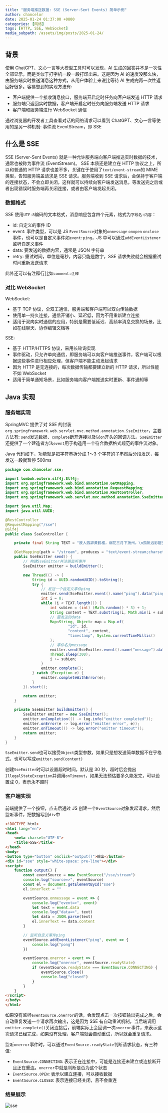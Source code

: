 ```yaml
---
title: "服务端推送数据: SSE (Server-Sent Events) 简单示例"
author: chancelor
date: 2025-01-24 01:37:00 +0800
categories: [网络]
tags: [HTTP, SSE, WebSocket]
media_subpath: /assets/img/posts/2025-01-24/
---
```


## 背景
使用 ChatGPT、文心一言等大模型工具时可以发现，AI 生成的回答并不是一次性全部显示，而是类似于打字机一段一段打印出来。这是因为 AI 的速度没那么快，由服务端实时推送消息这种方式，从用户体验上来说比等待 AI 生成完再一次性返回好很多。容易想到的实现方法有:

- 客户端提供一个接收消息接口，服务端开启定时任务向客户端发送 HTTP 请求
- 服务端只返回实时数据，客户端开启定时任务向服务端发送 HTTP 请求
- 客户端和服务端进行 WebSocket 通信

通过浏览器的开发者工具查看对话的网络请求可以看到 ChatGPT、文心一言等使用的是另一种机制: 事件流 EventStream，即 SSE
## 什么是 SSE
SSE (Server-Sent Events) 就是一种允许服务端向客户端推送实时数据的技术，通常也被称为事件流 (EventStream)。
SSE 本质还是建立在 HTTP 协议之上，所以和普通的 HTTP 请求也差不多，关键在于使用了`text/event-stream`的 MIME 类型，告知服务端盖请求是 SSE 请求。服务端收到 SSE 请求后，会保持于客户端的连接状态，不会立即关闭，这样就可以持续向客户端发送消息，等发送完之后或者出现错误时服务端再关闭连接，或者由客户端发起关闭。
### 数据格式
SSE 使用`UTF-8`编码的文本格式，消息响应包含四个元素，格式为`字段名:内容`：

- id: 自定义的事件 ID
- event: 事件类型，可以是 JS `EventSource`对象的`onmessage` `onopen` `onclose`事件，也可以是自定义事件如`event:ping`，JS 中可以通过`addEventListener`监听自定义事件
- data: 要发送的数据内容，通常是 JSON 字符串
- retry: 重试时间，单位是毫秒，内容只能是数字，SSE 请求失败就会根据重试时间重新发送请求

此外还可以有注释行比如`comment:注释`

### 对比 WebSocket

WebSocket: 

- 基于 TCP 协议，全双工通信，服务端和客户端可以双向传输数据
- 使用单一持久连接，通信开销小、延迟低，因为不用重新建立连接
- 适用于双向实时通信的应用，特别是需要低延迟、高频率消息交换的场景，比如在线聊天、协作编辑文档等

SSE: 

- 基于 HTTP/HTTPS 协议，采用长轮询实现
- 事件驱动，只允许单向通信，即服务端可以向客户端推送事件，客户端可以根据这些事件进行相应处理，但客户端不能主动发起请求
- 因为 HTTP 是无连接的，每次数据传输都要建立新的 HTTP 请求，所以性能不如 WebSocket
- 适用于简单通知场景，比如服务端向客户端推送实时更新、事件通知等

## Java 实现
### 服务端实现
SpringMVC 提供了对 SSE 的封装`org.springframework.web.servlet.mvc.method.annotation.SseEmitter`，主要方法有: `send`发送数据、`complete`断开连接以及以`on`开头的回调方法。`SseEmitter`还提供了一个建造者方法`event`用于构造用一个符合数据格式规范的事件流对象。

Java 代码如下，功能就是把字符串拆分成 1～3 个字符的子串然后分段发送，每发送一段就暂停 500ms
```java
package com.chancelor.sse;

import lombok.extern.slf4j.Slf4j;
import org.springframework.web.bind.annotation.GetMapping;
import org.springframework.web.bind.annotation.RequestMapping;
import org.springframework.web.bind.annotation.RestController;
import org.springframework.web.servlet.mvc.method.annotation.SseEmitter;

import java.util.Map;
import java.util.UUID;

@RestController
@RequestMapping("/sse")
@Slf4j
public class SseController {

    private final String TEXT = "故人西辞黄鹤楼，烟花三月下扬州。\n孤帆远影碧空尽，唯见长江天际流。";

    @GetMapping(path = "/stream", produces = "text/event-stream;charset=UTF-8")
    public SseEmitter send() {
        // 构建SseEmitter并注册监听事件
        SseEmitter emitter = buildEmitter();

        new Thread(() -> {
            String id = UUID.randomUUID().toString();
            try {
                // 发送一个自定义事件ping
                emitter.send(SseEmitter.event().name("ping").data("ping"));
                int i = 0;
                while (i < TEXT.length()) {
                    int subLen = (int) (Math.random() * 3) + 1;
                    String content = TEXT.substring(i, Math.min(i + subLen, TEXT.length()));
                    // 要发送的data
                    Map<String, Object> map = Map.of(
                            "id", id,
                            "content", content,
                            "timestamp", System.currentTimeMillis()
                    );
                    // 事件名为message
                    emitter.send(SseEmitter.event().name("message").data(map));
                    Thread.sleep(300);
                    i += subLen;
                }
                emitter.complete();
            } catch (Exception e) {
                emitter.completeWithError(e);
            }
        }).start();

        return emitter;
    }

    private SseEmitter buildEmitter() {
        SseEmitter emitter = new SseEmitter();
        emitter.onCompletion(() -> log.info("emitter completed"));
        emitter.onError(e -> log.error("emitter error", e));
        emitter.onTimeout(() -> log.error("emitter timeout"));
        return emitter;
    }
}
```
`SseEmitter.send`也可以接受`Object`类型参数，如果只是想发送简单数据不在乎格式，也可以写成`emitter.send(content)`

创建`SseEmitter`时可以设置超时时间，默认是 30 秒，超时后会抛出`IllegalStateException`并调用`onTimeout`，如果无法预估要多久能发完，可以设置成 0，表示永不超时
### 客户端实现
前端提供了一个按钮，点击后通过 JS 创建一个`EventSource`对象发起请求，然后监听事件，把数据写到`div`中
```html
<!DOCTYPE html>
<html lang="en">
<head>
    <meta charset="UTF-8">
    <title>SSE</title>
</head>
<body>
<button type="button" onclick="output()">输出</button>
<div id="sse" style="white-space: pre-line"></div>
<script>
    function output() {
        const eventSource = new EventSource("/sse/stream")
        console.log("source=>", eventSource)
        const el = document.getElementById("sse")
        el.innerText = ""

        eventSource.onmessage = event => {
            console.log("event=>", event)
            let text = event.data
            console.log("data=>", text)
            let data = JSON.parse(text)
            el.innerText += data.content
        }

        // 监听自定义事件ping
        eventSource.addEventListener("ping", event => {
            console.log("pong")
        })

        eventSource.onerror = event => {
            console.log("onerror", eventSource.readyState)
            if (eventSource.readyState === EventSource.CONNECTING) {
                eventSource.close()
                console.log("closed")
            }
        }
    }
</script>
</body>
</html>
```
如果没有监听`eventSource.onerror`的话，会发现点击一次按钮输出完成之后，会自动重复发送一个请求再次输出，这是因为 SSE 有自动重试机制，当后端调用`emitter.complete()`关闭连接后，前端实际上会回调一次`onerror`事件，来表示这次请求已经完成，如果没有处理，客户端就会自动重试，所以就会重复请求。

监听`onerror`事件时，可以通过`EventSource.readyState`判断请求状态，有三种值:
- `EventSource.CONNECTING`: 表示正在连接中，可能是连接还未建立或连接断开且正在重连。`onerror`中就是判断是否为这个状态
- `EventSource.OPEN`: 表示以建立连接，可以接收数据
- `EventSource.CLOSED`: 表示连接已经关闭，且不会重连

### 结果展示

![sse](sse.gif)



